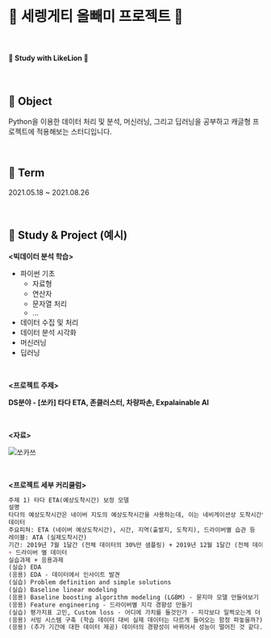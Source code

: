 # 🦉 세렝게티 올빼미 프로젝트 🦉

<br>

####   🦁 Study with LikeLion 🦁

<br>

## 📌 Object

Python을 이용한 데이터 처리 및 분석, 머신러닝, 그리고 딥러닝을 공부하고 캐글형 프로젝트에 적용해보는 스터디입니다.

<br>

## 📌 Term

 2021.05.18 ~ 2021.08.26

<br>

##  📌 Study & Project (예시)

**<빅데이터 분석 학습>**

- 파이썬 기초
  - 자료형
  - 연산자
  - 문자열 처리
  - ...
- 데이터 수집 및 처리
- 데이터 분석 시각화
- 머신러닝
- 딥러닝

<br>

**<프로젝트 주제>**

**DS분야 - [쏘카] 타다 ETA, 존클러스터, 차량파손, Expalainable AI**

<br>

**<자료>**

![쏘카쓰](https://user-images.githubusercontent.com/71415474/119001294-d00b5980-b9c6-11eb-8eca-7ec658eee1ea.png)

<br>

**<프로젝트 세부 커리큘럼>**

```markdown
주제 1) 타다 ETA(예상도착시간) 보정 모델
설명
타다의 예상도착시간은 네이버 지도의 예상도착시간을 사용하는데, 이는 네비게이션상 도착시간임으로 실제와 다소의 차이가 있다. 시간대, 지역, 드라이버별 습관 등 피쳐를 이용하여 이를 보정하자.
데이터 
주요피쳐: ETA (네이버 예상도착시간), 시간, 지역(출발지, 도착지), 드라이버별 습관 등
레이블: ATA (실제도착시간)
기간: 2019년 7월 1달간 (전체 데이터의 30%만 샘플링) + 2019년 12월 1달간 (전체 데이터의 20%만 샘플링)
+ 드라이버 별 데이터
실습과제 + 응용과제
(실습) EDA
(응용) EDA - 데이터에서 인사이트 발견
(실습) Problem definition and simple solutions
(실습) Baseline linear modeling
(응용) Baseline boosting algorithm modeling (LGBM) - 묻지마 모델 만들어보기
(응용) Feature engineering - 드라이버별 지각 경향성 만들기
(실습) 평가지표 고민, Custom loss - 어디에 가치를 둘것인가 - 지각보다 일찍오는게 더 좋음
(응용) 서빙 시스템 구축 (학습 데이터 대비 실제 데이터는 다르게 들어오는 함정 파놓을까?)
(응용) (추가 기간에 대한 데이터 제공) 데이터의 경향성이 바뀌어서 성능이 떨어진 것 같다. 어떻게 해결할 것인가?
```

